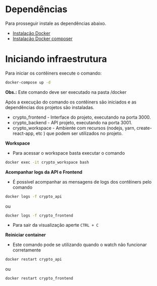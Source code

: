 # Dependências

Para prosseguir instale as dependências abaixo.

- [Instalação Docker](https://docs.docker.com/engine/install/)
- [Instalação Docker composer](https://docs.docker.com/compose/install/)

# Iniciando infraestrutura

Para iniciar os contêiners execute o comando:

```bash
docker-compose up -d
```

**Obs.:** Este comando deve ser executado na pasta /docker

Após a execução do comando os contêiners são iniciados e as dependências dos projetos são instaladas.

- crypto_frontend - Interface do projeto, executando na porta 3000.
- crypto_backend - API projeto, executando na porta 3001.
- crypto_workspace - Ambiente com recursos (nodejs, yarn, create-react-app, etc ) que podem ser utilizados no projeto.

**Workspace**

- Para acessar o workspace basta executar o comando

```bash
docker exec -it crypto_workspace bash
```

**Acompanhar logs da API e Frontend**

- É possível acompanhar as mensagens de logs dos contêiners pelo comando

```bash
docker logs -f crypto_api
```

ou

```bash
docker logs -f crypto_frontend
```

- Para sair da visualização aperte `CTRL + C`

**Reiniciar container**

- Este comando pode se utilizando quando o watch não funcionar corretamente

```bash
docker restart crypto_api
```

ou

```bash
docker restart crypto_frontend
```
